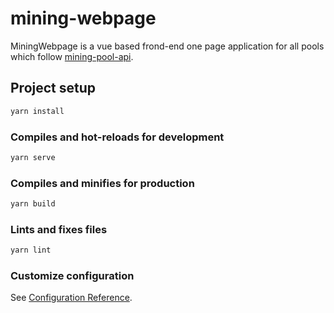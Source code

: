 # mining-webpage

MiningWebpage is a vue based frond-end one page application for all pools which follow [mining-pool-api](https://github.com/mining-pool/mining-pool-api).

## Project setup

```bash
yarn install
```

### Compiles and hot-reloads for development

```bash
yarn serve
```

### Compiles and minifies for production

```bash
yarn build
```

### Lints and fixes files

```bash
yarn lint
```

### Customize configuration

See [Configuration Reference](https://cli.vuejs.org/config/).
